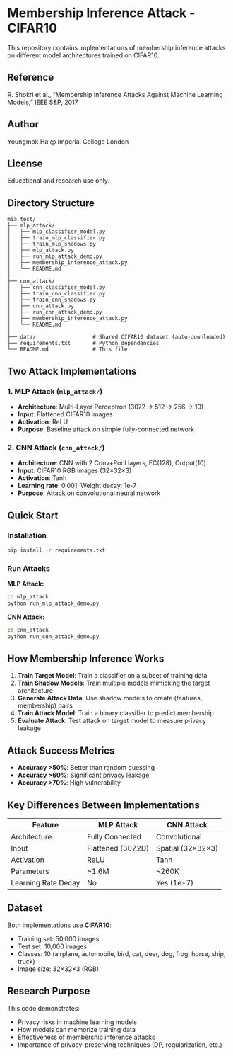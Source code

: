 # Membership Inference Attack - CIFAR10

This repository contains implementations of membership inference attacks on different model architectures trained on CIFAR10.

## Reference

R. Shokri et al., “Membership Inference Attacks Against Machine Learning Models,” IEEE S&P, 2017

## Author

Youngmok Ha @ Imperial College London

## License

Educational and research use only.

## Directory Structure

```
mia_test/
├── mlp_attack/            
│   ├── mlp_classifier_model.py
│   ├── train_mlp_classifier.py
│   ├── train_mlp_shadows.py
│   ├── mlp_attack.py
│   ├── run_mlp_attack_demo.py
│   ├── membership_inference_attack.py
│   └── README.md
│
├── cnn_attack/
│   ├── cnn_classifier_model.py
│   ├── train_cnn_classifier.py
│   ├── train_cnn_shadows.py
│   ├── cnn_attack.py
│   ├── run_cnn_attack_demo.py
│   ├── membership_inference_attack.py
│   └── README.md
│
├── data/                  # Shared CIFAR10 dataset (auto-downloaded)
├── requirements.txt       # Python dependencies
└── README.md              # This file
```

## Two Attack Implementations

### 1. MLP Attack (`mlp_attack/`)
- **Architecture**: Multi-Layer Perceptron (3072 → 512 → 256 → 10)
- **Input**: Flattened CIFAR10 images
- **Activation**: ReLU
- **Purpose**: Baseline attack on simple fully-connected network

### 2. CNN Attack (`cnn_attack/`)
- **Architecture**: CNN with 2 Conv+Pool layers, FC(128), Output(10)
- **Input**: CIFAR10 RGB images (32×32×3)
- **Activation**: Tanh
- **Learning rate**: 0.001, Weight decay: 1e-7
- **Purpose**: Attack on convolutional neural network

## Quick Start

### Installation
```bash
pip install -r requirements.txt
```

### Run Attacks

**MLP Attack:**
```bash
cd mlp_attack
python run_mlp_attack_demo.py
```

**CNN Attack:**
```bash
cd cnn_attack
python run_cnn_attack_demo.py
```

## How Membership Inference Works

1. **Train Target Model**: Train a classifier on a subset of training data
2. **Train Shadow Models**: Train multiple models mimicking the target architecture
3. **Generate Attack Data**: Use shadow models to create (features, membership) pairs
4. **Train Attack Model**: Train a binary classifier to predict membership
5. **Evaluate Attack**: Test attack on target model to measure privacy leakage

## Attack Success Metrics

- **Accuracy >50%**: Better than random guessing
- **Accuracy >60%**: Significant privacy leakage
- **Accuracy >70%**: High vulnerability

## Key Differences Between Implementations

| Feature | MLP Attack | CNN Attack |
|---------|--------------|------------|
| Architecture | Fully Connected | Convolutional |
| Input | Flattened (3072D) | Spatial (32×32×3) |
| Activation | ReLU | Tanh |
| Parameters | ~1.6M | ~260K |
| Learning Rate Decay | No | Yes (1e-7) |

## Dataset

Both implementations use **CIFAR10**:
- Training set: 50,000 images
- Test set: 10,000 images
- Classes: 10 (airplane, automobile, bird, cat, deer, dog, frog, horse, ship, truck)
- Image size: 32×32×3 (RGB)

## Research Purpose

This code demonstrates:
- Privacy risks in machine learning models
- How models can memorize training data
- Effectiveness of membership inference attacks
- Importance of privacy-preserving techniques (DP, regularization, etc.)

